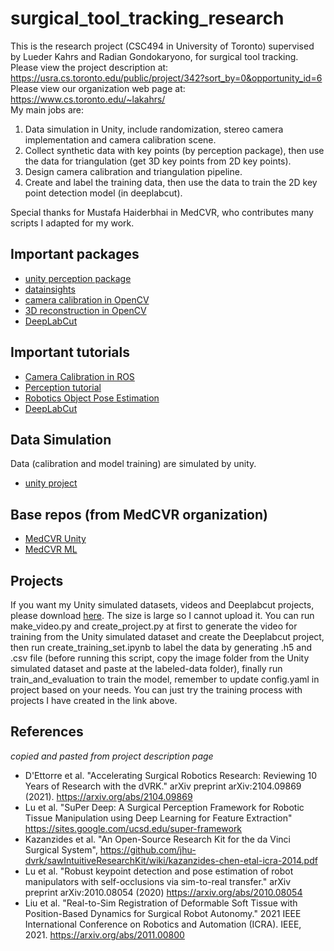 # surgical_tool_tracking_research
This is the research project (CSC494 in University of Toronto) supervised by Lueder Kahrs and Radian Gondokaryono, for surgical tool tracking.<br/>
Please view the project description at: https://usra.cs.toronto.edu/public/project/342?sort_by=0&opportunity_id=6 <br/>
Please view our organization web page at: https://www.cs.toronto.edu/~lakahrs/ <br/>
My main jobs are:
  <ol>
  <li> Data simulation in Unity, include randomization, stereo camera implementation and camera calibration scene. </li>
  <li> Collect synthetic data with key points (by perception package), then use the data for triangulation (get 3D key points from 2D key points). </li>
  <li> Design camera calibration and triangulation pipeline. </li>
  <li> Create and label the training data, then use the data to train the 2D key point detection model (in deeplabcut). </li>
  </ol>
 Special thanks for Mustafa Haiderbhai in MedCVR, who contributes many scripts I adapted for my work.

## Important packages
* [unity perception package](https://github.com/Unity-Technologies/com.unity.perception)
* [datainsights](https://github.com/Unity-Technologies/datasetinsights)
* [camera calibration in OpenCV](https://docs.opencv.org/3.4/dc/dbb/tutorial_py_calibration.html)
* [3D reconstruction in OpenCV](https://docs.opencv.org/3.4/dc/dbb/tutorial_py_calibration.html)
* [DeepLabCut](https://github.com/DeepLabCut/DeepLabCut)

## Important tutorials
* [Camera Calibration in ROS](http://wiki.ros.org/camera_calibration/Tutorials/StereoCalibration)
* [Perception tutorial](https://github.com/Unity-Technologies/com.unity.perception/blob/main/com.unity.perception/Documentation~/Tutorial/TUTORIAL.md)
* [Robotics Object Pose Estimation](https://github.com/Unity-Technologies/Robotics-Object-Pose-Estimation)
* [DeepLabCut](https://deeplabcut.github.io/DeepLabCut/docs/intro.html)

## Data Simulation
Data (calibration and model training) are simulated by unity.
* [unity project](https://mcsscm.utm.utoronto.ca/medcvr/medcvr-unity/-/tree/wild/junming/data_simulation)

## Base repos (from MedCVR organization)
- [MedCVR Unity](https://mcsscm.utm.utoronto.ca/medcvr/medcvr-unity/-/tree/feature/new_tool_dataset/)
- [MedCVR ML](https://mcsscm.utm.utoronto.ca/medcvr/medcvr-ml)

## Projects
If you want my Unity simulated datasets, videos and Deeplabcut projects, please download [here](https://drive.google.com/drive/folders/1xO3weKO6HXfrmlAgQ3DJIAcdq5w3elkp?usp=sharing). The size is large so I cannot upload it. You can run make_video.py and create_project.py at first to generate the video for training from the Unity simulated dataset and create the Deeplabcut project, then run create_training_set.ipynb to label the data by generating .h5 and .csv file (before running this script, copy the image folder from the Unity simulated dataset and paste at the labeled-data folder), finally run train_and_evaluation to train the model, remember to update config.yaml in project based on your needs. You can just try the training process with projects I have created in the link above.

## References
_copied and pasted from project description page_
- D'Ettorre et al. "Accelerating Surgical Robotics Research: Reviewing 10 Years of Research with the dVRK." arXiv preprint arXiv:2104.09869 (2021).  https://arxiv.org/abs/2104.09869  
- Lu et al. "SuPer Deep: A Surgical Perception Framework for Robotic Tissue Manipulation using Deep Learning for Feature Extraction" https://sites.google.com/ucsd.edu/super-framework 
- Kazanzides et al. "An Open-Source Research Kit for the da Vinci Surgical System", https://github.com/jhu-dvrk/sawIntuitiveResearchKit/wiki/kazanzides-chen-etal-icra-2014.pdf 
- Lu et al. "Robust keypoint detection and pose estimation of robot manipulators with self-occlusions via sim-to-real transfer." arXiv preprint arXiv:2010.08054 (2020)  https://arxiv.org/abs/2010.08054  
- Liu et al. "Real-to-Sim Registration of Deformable Soft Tissue with Position-Based Dynamics for Surgical Robot Autonomy." 2021 IEEE International Conference on Robotics and Automation (ICRA). IEEE, 2021. https://arxiv.org/abs/2011.00800  
